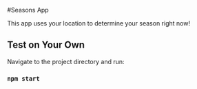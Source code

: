 #Seasons App

This app uses your location to determine your season right now!

## Test on Your Own

Navigate to the project directory and run:

### `npm start`

